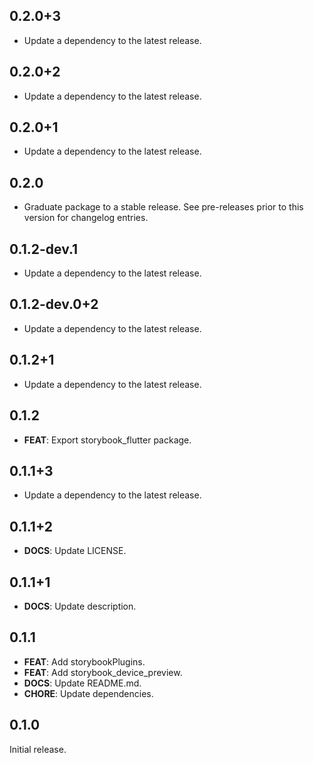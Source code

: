 ## 0.2.0+3

 - Update a dependency to the latest release.

## 0.2.0+2

 - Update a dependency to the latest release.

## 0.2.0+1

 - Update a dependency to the latest release.

## 0.2.0

 - Graduate package to a stable release. See pre-releases prior to this version for changelog entries.

## 0.1.2-dev.1

 - Update a dependency to the latest release.

## 0.1.2-dev.0+2

 - Update a dependency to the latest release.

## 0.1.2+1

 - Update a dependency to the latest release.

## 0.1.2

 - **FEAT**: Export storybook_flutter package.

## 0.1.1+3

 - Update a dependency to the latest release.

## 0.1.1+2

 - **DOCS**: Update LICENSE.

## 0.1.1+1

 - **DOCS**: Update description.

## 0.1.1

 - **FEAT**: Add storybookPlugins.
 - **FEAT**: Add storybook_device_preview.
 - **DOCS**: Update README.md.
 - **CHORE**: Update dependencies.

## 0.1.0

Initial release.
